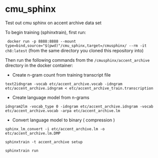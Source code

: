 # cmu_sphinx
Test out cmu sphinx on accent archive data set

To begin training (sphinxtrain), first run:

` docker run -p 8888:8888 --mount type=bind,source="$(pwd)"/cmu_sphinx,target=/cmusphinx/ --rm -it  ch8:latest`
(from the same directory you cloned this repository into)

Then run the following commands from the `/cmusphinx/accent_archive` directory in the docker container:

* Create n-gram count from training transcript file

`text2idngram -vocab etc/accent_archive.vocab -idngram etc/accent_archive.idngram < etc/accent_archive_train.transcription`

* Create language model from n-grams

`idngram2lm -vocab_type 0 -idngram etc/accent_archive.idngram -vocab etc/accent_archive.vocab -arpa etc/accent_archive.lm`

* Convert language model to binary ( compression )

`sphinx_lm_convert -i etc/accent_archive.lm -o etc/accent_archive.lm.DMP`

`sphinxtrain -t accent_archive setup`

`sphinxtrain run`
